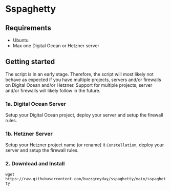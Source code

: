 # Sspaghetty

## Requirements

* Ubuntu
* Max one Digital Ocean or Hetzner server

## Getting started

The script is in an early stage. Therefore, the script will most likely not behave as expected if you have multiple projects, servers and/or firewalls on Digital Ocean and/or Hetzner. Support for multiple projects, server and/or firewalls will likely follow in the future.

### 1a. Digital Ocean Server

Setup your Digital Ocean project, deploy your server and setup the firewall rules.

### 1b. Hetzner Server

Setup your Hetzner project name (or rename) it `Constellation`, deploy your server and setup the firewall rules.

### 2. Download and Install
```wget https://raw.githubusercontent.com/buzzgreyday/sspaghetty/main/sspaghetty```
